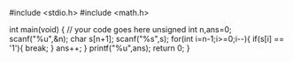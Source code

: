 #include <stdio.h>
#include <math.h>

int main(void) {
	// your code goes here
    unsigned int n,ans=0;
    scanf("%u",&n);
    char s[n+1];
    scanf("%s",s);
    for(int i=n-1;i>=0;i--){
        if(s[i] == '1'){
            break;
        }
        ans++;
    }
    printf("%u",ans);
	return 0;
}

